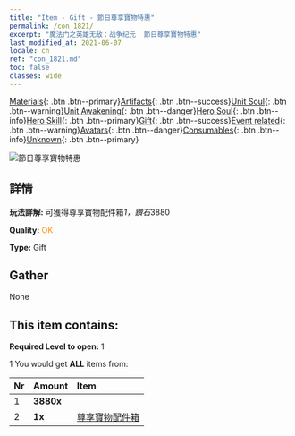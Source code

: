 ```yaml
---
title: "Item - Gift - 節日尊享寶物特惠"
permalink: /con_1821/
excerpt: "魔法门之英雄无敌：战争纪元  節日尊享寶物特惠"
last_modified_at: 2021-06-07
locale: cn
ref: "con_1821.md"
toc: false
classes: wide
---
```

 [Materials](/ItemsCN/){: .btn .btn--primary}[Artifacts](/ItemsCN/Artifacts/){: .btn .btn--success}[Unit Soul](/ItemsCN/UnitSoul/){: .btn .btn--warning}[Unit Awakening](/ItemsCN/UnitAwakening/){: .btn .btn--danger}[Hero Soul](/ItemsCN/HeroSoul/){: .btn .btn--info}[Hero Skill](/ItemsCN/HeroSkill/){: .btn .btn--primary}[Gift](/ItemsCN/Gift/){: .btn .btn--success}[Event related](/ItemsCN/Events/){: .btn .btn--warning}[Avatars](/ItemsCN/Avatars/){: .btn .btn--danger}[Consumables](/ItemsCN/Consumables/){: .btn .btn--info}[Unknown](/ItemsCN/Unknown/){: .btn .btn--primary}

 ![節日尊享寶物特惠](/images/t/i_907048.png)

## 詳情
 **玩法詳解:** 可獲得尊享寶物配件箱*1，鑽石*3880

 **Quality:** <span style="color: #FF8C00">OK</span>

 **Type:** Gift

## Gather

  None

## This item contains:

 **Required Level to open:** 1

 1 You would get **ALL** items  from:

  | Nr | Amount |     Item    |
  |:---|:-------|:------------|
  | 1 |  **3880x** | <i class="fas fa-gem"/> |  | 
  | 2 |  **1x** | [尊享寶物配件箱](/cn/Items/con_1740/) |  | 
